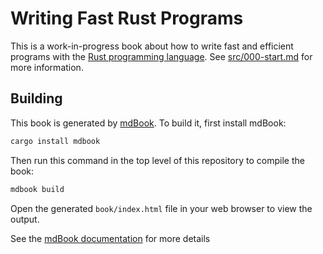 # Writing Fast Rust Programs

This is a work-in-progress book about how to write fast and efficient programs
with the [Rust programming language][rust].  See [src/000-start.md][start] for more information.

## Building

This book is generated by [mdBook].  To build it, first install mdBook:

```sh
cargo install mdbook
```

Then run this command in the top level of this repository to compile the book:

```sh
mdbook build
```

Open the generated `book/index.html` file in your web browser to view the output.

See the [mdBook documentation] for more details

[start]: src/000-start.md
[rust]: https://www.rust-lang.org/
[mdBook]: https://github.com/azerupi/mdBook
[mdBook documentation]: http://azerupi.github.io/mdBook/README.html
